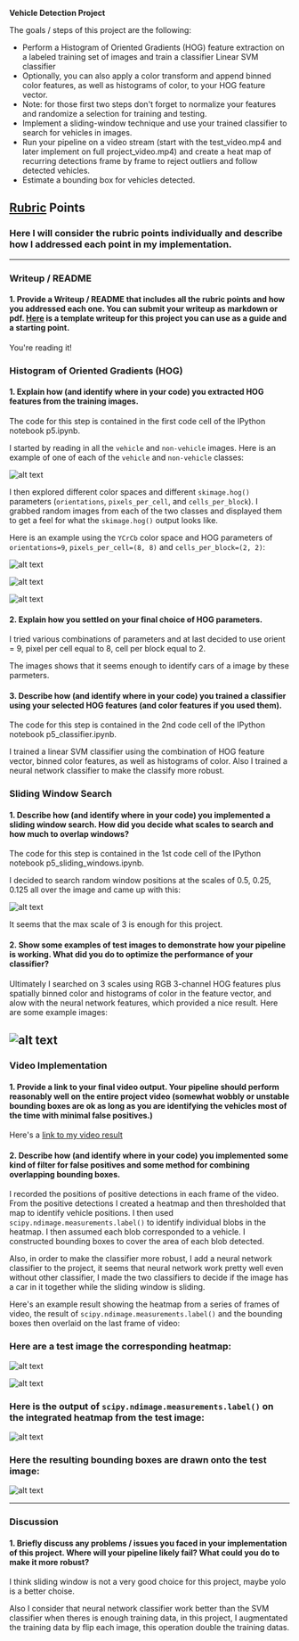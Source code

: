 **Vehicle Detection Project**

The goals / steps of this project are the following:

* Perform a Histogram of Oriented Gradients (HOG) feature extraction on a labeled training set of images and train a classifier Linear SVM classifier
* Optionally, you can also apply a color transform and append binned color features, as well as histograms of color, to your HOG feature vector. 
* Note: for those first two steps don't forget to normalize your features and randomize a selection for training and testing.
* Implement a sliding-window technique and use your trained classifier to search for vehicles in images.
* Run your pipeline on a video stream (start with the test_video.mp4 and later implement on full project_video.mp4) and create a heat map of recurring detections frame by frame to reject outliers and follow detected vehicles.
* Estimate a bounding box for vehicles detected.

[//]: # (Image References)
[image1]: ./data/example_image.png
[image2]: ./data/hog_example.png
[image3]: ./data/sliding_windows.png
[image4]: ./data/car_with_sliding_windows.png
[image5]: ./examples/bboxes_and_heat.png
[image6]: ./examples/labels_map.png
[image7]: ./examples/output_bboxes.png
[image8]: ./data/car_with_heatmap.png
[image9]: ./data/car_with_label.png
[image10]: ./data/car_with_rawlabel.png
[image11]: ./data/hog_example2.png
[image12]: ./data/hog_example3.png
[video1]: ./output_video.mp4

## [Rubric](https://review.udacity.com/#!/rubrics/513/view) Points
### Here I will consider the rubric points individually and describe how I addressed each point in my implementation.  

---
### Writeup / README

#### 1. Provide a Writeup / README that includes all the rubric points and how you addressed each one.  You can submit your writeup as markdown or pdf.  [Here](https://github.com/udacity/CarND-Vehicle-Detection/blob/master/writeup_template.md) is a template writeup for this project you can use as a guide and a starting point.  

You're reading it!

### Histogram of Oriented Gradients (HOG)

#### 1. Explain how (and identify where in your code) you extracted HOG features from the training images.

The code for this step is contained in the first code cell of the IPython notebook p5.ipynb.  

I started by reading in all the `vehicle` and `non-vehicle` images.  Here is an example of one of each of the `vehicle` and `non-vehicle` classes:

![alt text][image1]

I then explored different color spaces and different `skimage.hog()` parameters (`orientations`, `pixels_per_cell`, and `cells_per_block`).  I grabbed random images from each of the two classes and displayed them to get a feel for what the `skimage.hog()` output looks like.

Here is an example using the `YCrCb` color space and HOG parameters of `orientations=9`, `pixels_per_cell=(8, 8)` and `cells_per_block=(2, 2)`:


![alt text][image2]

![alt text][image11]

![alt text][image12]

#### 2. Explain how you settled on your final choice of HOG parameters.

I tried various combinations of parameters and at last decided to use orient = 9, pixel per cell equal to 8, cell per block equal to 2.

The images shows that it seems enough to identify cars of a image by these parmeters.

#### 3. Describe how (and identify where in your code) you trained a classifier using your selected HOG features (and color features if you used them).

The code for this step is contained in the 2nd code cell of the IPython notebook p5_classifier.ipynb.  

I trained a linear SVM classifier using the combination of HOG feature vector, binned color features, as well as histograms of color.
Also I trained a neural network classifier to make the classify more robust.

### Sliding Window Search

#### 1. Describe how (and identify where in your code) you implemented a sliding window search.  How did you decide what scales to search and how much to overlap windows?

The code for this step is contained in the 1st code cell of the IPython notebook p5_sliding_windows.ipynb.  

I decided to search random window positions at the scales of 0.5, 0.25, 0.125 all over the image and came up with this:

![alt text][image3]

It seems that the max scale of 3 is enough for this project.

#### 2. Show some examples of test images to demonstrate how your pipeline is working.  What did you do to optimize the performance of your classifier?

Ultimately I searched on 3 scales using RGB 3-channel HOG features plus spatially binned color and histograms of color in the feature vector, and alow with the neural network features, which provided a nice result.  Here are some example images:

![alt text][image4]
---

### Video Implementation

#### 1. Provide a link to your final video output.  Your pipeline should perform reasonably well on the entire project video (somewhat wobbly or unstable bounding boxes are ok as long as you are identifying the vehicles most of the time with minimal false positives.)
Here's a [link to my video result](./output_video.mp4)


#### 2. Describe how (and identify where in your code) you implemented some kind of filter for false positives and some method for combining overlapping bounding boxes.

I recorded the positions of positive detections in each frame of the video.  From the positive detections I created a heatmap and then thresholded that map to identify vehicle positions.  I then used `scipy.ndimage.measurements.label()` to identify individual blobs in the heatmap.  I then assumed each blob corresponded to a vehicle.  I constructed bounding boxes to cover the area of each blob detected.

Also, in order to make the classifier more robust, I add a neural network classifier to the project, it seems that neural network work pretty well even without other classifier, I made the two classifiers to decide if the image has a car in it together while the sliding window is sliding.

Here's an example result showing the heatmap from a series of frames of video, the result of `scipy.ndimage.measurements.label()` and the bounding boxes then overlaid on the last frame of video:

### Here are a test image the corresponding heatmap:

![alt text][image4]

![alt text][image8]

### Here is the output of `scipy.ndimage.measurements.label()` on the integrated heatmap from the test image:
![alt text][image10]

### Here the resulting bounding boxes are drawn onto the test image:
![alt text][image9]



---

### Discussion

#### 1. Briefly discuss any problems / issues you faced in your implementation of this project.  Where will your pipeline likely fail?  What could you do to make it more robust?

I think sliding window is not a very good choice for this project, maybe yolo is a better choise.

Also I consider that neural network classifier work better than the SVM classifier when theres is enough training data, in this project, I augmentated the training data by flip each image, this operation double the training datas.
